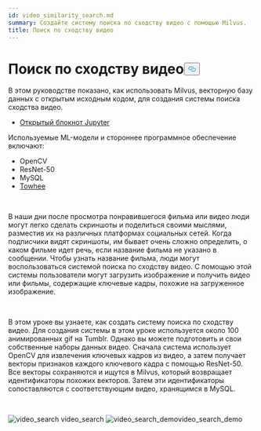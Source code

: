 ```yaml
---
id: video_similarity_search.md
summary: Создайте систему поиска по сходству видео с помощью Milvus.
title: Поиск по сходству видео
---
```

<h1 id="Video-Similarity-Search" class="common-anchor-header">Поиск по сходству видео<button data-href="#Video-Similarity-Search" class="anchor-icon" translate="no">
      <svg translate="no"
        aria-hidden="true"
        focusable="false"
        height="20"
        version="1.1"
        viewBox="0 0 16 16"
        width="16"
      >
        <path
          fill="#0092E4"
          fill-rule="evenodd"
          d="M4 9h1v1H4c-1.5 0-3-1.69-3-3.5S2.55 3 4 3h4c1.45 0 3 1.69 3 3.5 0 1.41-.91 2.72-2 3.25V8.59c.58-.45 1-1.27 1-2.09C10 5.22 8.98 4 8 4H4c-.98 0-2 1.22-2 2.5S3 9 4 9zm9-3h-1v1h1c1 0 2 1.22 2 2.5S13.98 12 13 12H9c-.98 0-2-1.22-2-2.5 0-.83.42-1.64 1-2.09V6.25c-1.09.53-2 1.84-2 3.25C6 11.31 7.55 13 9 13h4c1.45 0 3-1.69 3-3.5S14.5 6 13 6z"
        ></path>
      </svg>
    </button></h1><p>В этом руководстве показано, как использовать Milvus, векторную базу данных с открытым исходным кодом, для создания системы поиска сходства видео.</p>
<ul>
<li><a href="https://github.com/towhee-io/examples/tree/main/video/reverse_video_search">Открытый блокнот Jupyter</a></li>
</ul>
<p>Используемые ML-модели и стороннее программное обеспечение включают:</p>
<ul>
<li>OpenCV</li>
<li>ResNet-50</li>
<li>MySQL</li>
<li><a href="https://towhee.io/">Towhee</a></li>
</ul>
<p><br/></p>
<p>В наши дни после просмотра понравившегося фильма или видео люди могут легко сделать скриншоты и поделиться своими мыслями, разместив их на различных платформах социальных сетей. Когда подписчики видят скриншоты, им бывает очень сложно определить, о каком фильме идет речь, если название фильма не указано в сообщении. Чтобы узнать название фильма, люди могут воспользоваться системой поиска по сходству видео. С помощью этой системы пользователи могут загрузить изображение и получить видео или фильмы, содержащие ключевые кадры, похожие на загруженное изображение.</p>
<p><br/></p>
<p>В этом уроке вы узнаете, как создать систему поиска по сходству видео. Для создания системы в этом уроке используется около 100 анимированных gif на Tumblr. Однако вы можете подготовить и свои собственные наборы данных видео. Сначала система использует OpenCV для извлечения ключевых кадров из видео, а затем получает векторы признаков каждого ключевого кадра с помощью ResNet-50. Все векторы сохраняются и ищутся в Milvus, который возвращает идентификаторы похожих векторов. Затем эти идентификаторы сопоставляются с соответствующим видео, хранящимся в MySQL.</p>
<p><br/></p>
<p>
  
   <span class="img-wrapper"> <img translate="no" src="/docs/v2.5.x/assets/video_search.png" alt="video_search" class="doc-image" id="video_search" />
   </span> <span class="img-wrapper"> <span>video_search</span> </span> <span class="img-wrapper"> <img translate="no" src="/docs/v2.5.x/assets/video_search_demo.gif" alt="video_search_demo" class="doc-image" id="video_search_demo" /><span>video_search_demo</span> </span></p>
